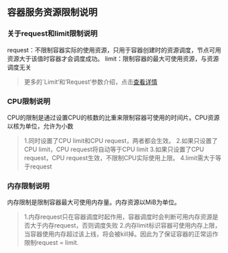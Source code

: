## 容器服务资源限制说明
### 关于request和limit限制说明

request：不限制容器实际的使用资源，只用于容器创建时的资源调度，节点可用资源大于该值时容器才会调度成功。
limit：限制容器的最大可使用资源，与资源调度无关

>更多的`Limit‘和’Request‘参数介绍，点击[查看详情](https://kubernetes.io/docs/concepts/configuration/manage-compute-resources-container/)

### CPU限制说明
CPU的限制是通过设置CPU的核数的比重来限制容器可使用的时间片。CPU资源以核为单位，允许为小数
>1.同时设置了CPU limit和CPU request，两者都会生效。
2.如果只设置了CPU limit，CPU request将自动等于CPU limit
3.如果只设置了CPU request，CPU request生效，不限制CPU实际使用上限。
4.limit需大于等于request


### 内存限制说明
内存限制是限制容器最大可使用内存量。内存资源以MiB为单位。
>1.内存request只在容器调度时起作用，容器调度时会判断可用内存资源是否大于内存request，否则调度失败
2.内存limit标识容器可使用内存上限，当容器使用内存超过该上线，将会被kill掉。因此为了保证容器的正常运作限制request = limit.

